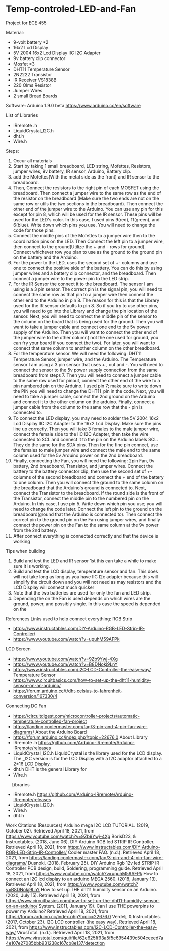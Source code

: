 # Temp-controled-LED-and-Fan
Project for ECE 455

Material:
-	9-volt battery *2
-	16x2 Lcd Display
-	5V 2004 16x2 Lcd Display IIC I2C Adapter 
-	9v battery clip connector
-	Mosfet *3
-	DHT11 Temperature Sensor
-	2N2222 Transistor
-	IR Receiver VS1838B
-	220 Olms Resistor
-	Jumper Wires
-	2 small Bread Boards


Software: Arduino 1.9.0 beta
https://www.arduino.cc/en/software 



List of Libraries
-	IRremote .h
-	LiquidCrystal_I2C.h
-	dht.h
-	Wire.h

Steps:
1. Occur all materials 
2. Start by taking 1 small breadboard, LED string, Mofettes, Resistors, jumper wires, 9v battery, IR sensor, Arduino, Battery clip. 
3. add the Mofettes(With the metal side as the front) and IR sensor to the breadboard. 
4. Then, Connect the resistors to the right pin of each MOSFET using the breadboard. Then connect a jumper wire to the same row as the end of the resistor on the breadboard (Make sure the two ends are not on the same row or utils the two sections in the breadboard). Then connect the other end of the jumper wire to the Arduino. You can use any pin for this except for pin 8, which will be used for the IR sensor. These pins will be used for the LED's color. In this case, I used pins 9(red), 11(green), and 6(blue). Write down which pins you use. You will need to change the code for those pins.
5. Connect the middle pins of the Mofettes to a jumper wire then to the coordination pins on the LED. Then Connect the left pin to a jumper wire, then connect to the ground(Utilize the + and - rows for ground). Connect whichever row you plan to use as the ground to the ground pin on the battery and the Arduino. 
6. For the power to the LED, uses the second set of +- columns and use one to connect the positive side of the battery. You can do this by using jumper wires and a battery clip connector, and the breadboard. Then connect a jumper wire to the power pin to the LED strip. 
7. For the IR Sensor the connect it to the breadboard. The sensor I am using is a 3 pin sensor. The correct pin is the signal pin; you will need to connect the same row as that pin to a jumper wire then connect the other end to the Arduino in pin 8. The reason for this is that the Library used for the IR sensor defaults to pin 8. So if you try to use other pins, you will need to go into the Library and change the pin location of the sensor. Next, you will need to connect the middle pin of the sensor to the column on the board that is being used for the ground. Then you will want to take a jumper cable and connect one end to the 5v power supply of the Arduino. Then you will want to connect the other end of the jumper wire to the other column( not the one used for ground, you can fry your board if you connect the two). For later, you will want to connect that same column to another column on the other breadboard. 
8. For the temperature sensor. We will need the following: DHT11 Temperature Sensor, jumper wire, and the Arduino. The Temperature sensor I am using a 3 pin sensor that uses + , out and -. You will need to connect the sensor to the 5v power supply connection from the same breadboard from steps 7. Then you will need to connect a jumper cable to the same row used for pinout, connect the other end of the wire to a pin numbered pin on the Arduino. I used pin 7; make sure to write down the PIN you will need to change the DHT11_pin in the code. Next, you will need to take a jumper cable, connect the 2nd ground on the Arduino and connect it to the other column on the arduino. Finally, connect a jumper cable from the column to the same row that the - pin is connected to. 
9. To connect the LED display, you may need to solder the 5V 2004 16x2 Lcd Display IIC I2C Adapter to the 16x2 Lcd Display. Make sure the pins line up correctly. Then you will take 3 females to the male jumper wire, connect the female side to the IIC I2C Adapter, then take the wire connected to SCL and connect it to the pin on the Arduino labels SCL. They do the same for the SDA pins. Then for the fine pin connect, use the females to male jumper wire and connect the male end to the same column used for the 5v Arduino power on the 2nd breadboard. 
10. Finally, connecting the Fan, you will need the following: 2pin Fan, 9v battery, 2nd breadboard, Transistor, and jumper wires. Connect the battery to the battery connector clip, then use the second set of +- columns of the second breadboard and connect the + end of the battery to one column. Then you will connect the ground to the same column on the breadboard that the Arduino's ground is connected to.  Next, connect the Transistor to the breadboard. If the round side is the front of the Transistor, connect the middle pin to the numbered pin on the Arduino. In this case, I use pin 5. Write down which pin you use; you will need to change the code later. Connect the left pin to the ground on the breadboard(ground that the Arduino is connected to). Then connect the correct pin to the ground pin on the Fan using jumper wires, and finally connect the power pin on the Fan to the same column at the 9v power from the 2nd battery.
11. After connect everything is connected correctly and that the device is working 



Tips when building
1.	Build and test the LED and IR sensor 1st this can take a while to make sure it is working. 
2.	Build and test the LCD display, temperature sensor and fan. This does will not take long as long as you have IIC I2c adapter because this will simplify the circuit down and you will not need as may resistors and the LCD Display will connect much quicker
3.	Note that the two batteries are used for only the fan and LED strip. 
4.	Depending the on the Fan is used depends on which wires are the ground, power, and possibly single. In this case the speed is depended on the

References Links used to help connect everything:
RGB Strip
-	https://www.instructables.com/DIY-Arduino-RGB-LED-Strip-IR-Controller/ 
-	https://www.youtube.com/watch?v=upuhM59AFPk 

LCD Screen 
-	 https://www.youtube.com/watch?v=9Zb9Ywj-4Xg
-	https://www.youtube.com/watch?v=B8DNokj9LnY
-	https://www.instructables.com/I2C-LCD-Controller-the-easy-way/ 
Temperature Sensor
-	 https://www.circuitbasics.com/how-to-set-up-the-dht11-humidity-sensor-on-an-arduino/
-	https://forum.arduino.cc/t/dht-celsius-to-fahrenheit-conversion/167330/4 

Connecting DC Fan
-	https://circuitdigest.com/microcontroller-projects/automatic-temperature-controlled-fan-project
-	https://landing.coolermaster.com/faq/3-pin-and-4-pin-fan-wire-diagrams/
About the Arduino Board
-	https://forum.arduino.cc/index.php?topic=22676.0 
About Library
-	IRremote .h
https://github.com/Arduino-IRremote/Arduino-IRremote/releases
-	LiquidCrystal_I2C.h
LiquidCrystal is the library used for the LCD display. The _I2C version is for the LCD Display with a I2C adaptor attached to a 2*16 LCD Display.
-	dht.h
DHT is the general Library for 
-	Wire.h

 
 Libraries
-	IRremote.h 
https://github.com/Arduino-IRremote/Arduino-IRremote/releases
-	LiquidCrystal_I2C.h
-	Wire.h
-	dht.h

Work Citations (Resources)
Arduino mega I2C LCD TUTORIAL. (2019, October 02). Retrieved April 18, 2021, from https://www.youtube.com/watch?v=9Zb9Ywj-4Xg
BorisD23, & Instructables. (2018, June 06). DIY Arduino RGB led STRIP IR Controller. Retrieved April 18, 2021, from https://www.instructables.com/DIY-Arduino-RGB-LED-Strip-IR-Controller/
Cooler master FAQ. (n.d.). Retrieved April 18, 2021, from https://landing.coolermaster.com/faq/3-pin-and-4-pin-fan-wire-diagrams/
Dusnoki. (2018, February 25). DIY Arduino Rgb 12v led STRIP IR Controller PCB design, build, Soldering, programming guide. Retrieved April 18, 2021, from https://www.youtube.com/watch?v=upuhM59AFPk
How to connect an I2C lcd display to an arduino MEGA 2560. (2018, January 13). Retrieved April 18, 2021, from https://www.youtube.com/watch?v=B8DNokj9LnY
How to set up THE dht11 humidity sensor on an Arduino. (2020, July 15). Retrieved April 18, 2021, from https://www.circuitbasics.com/how-to-set-up-the-dht11-humidity-sensor-on-an-arduino/
System. (2011, January 19). Can I use THE powerpins to power my Arduino? Retrieved April 18, 2021, from https://forum.arduino.cc/index.php?topic=22676.0
Verdelj, & Instructables. (2017, October 23). I2C LCD controller (the easy way). Retrieved April 18, 2021, from https://www.instructables.com/I2C-LCD-Controller-the-easy-way/
VirusTotal. (n.d.). Retrieved April 18, 2021, from https://www.virustotal.com/gui/file/62e625ff93a5f5c6954439c504ceeed7a4e107e27085bbb931238c167cb8e137/detection


